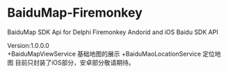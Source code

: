 # BaiduMap-Firemonkey
BaiduMap SDK Api for Delphi Firemonkey 
Andorid and iOS Baidu SDK API

Version:1.0.0.0   
+BaiduMapViewService   基础地图的展示
+BaiduMaoLocationService  定位地图
目前只封装了iOS部分，安卓部分敬请期待。
